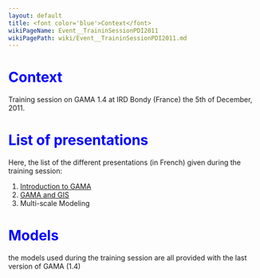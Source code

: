 ```yaml
---
layout: default
title: <font color='blue'>Context</font>
wikiPageName: Event__TraininSessionPDI2011
wikiPagePath: wiki/Event__TraininSessionPDI2011.md
---
```



# <font color='blue'>Context</font>
Training session on GAMA 1.4 at IRD Bondy (France) the 5th of December, 2011.

# <font color='blue'>List of presentations</font>
Here, the list of the different presentations (in French) given during the training session:

  1. [Introduction to GAMA](http://gama-platform.googlecode.com/files/Intro_GAMA14_PDI2011.pdf)
  1. [GAMA and GIS](http://gama-platform.googlecode.com/files/GAMA14_and_GIS_PDI2011.pdf)
  1. Multi-scale Modeling


# <font color='blue'>Models</font>
the models used during the training session are all provided with the last version of GAMA (1.4)
